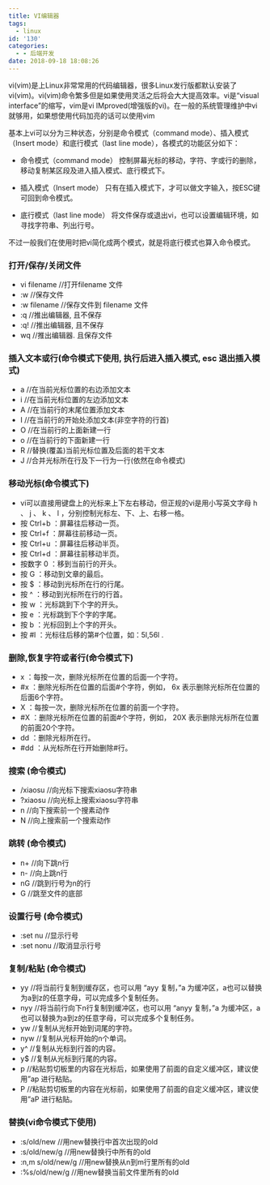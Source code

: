 ```yaml
---
title: VI编辑器
tags:
  - linux
id: '130'
categories:
  - - 后端开发
date: 2018-09-18 18:08:26
---
```


vi(vim)是上Linux非常常用的代码编辑器，很多Linux发行版都默认安装了vi(vim)。vi(vim)命令繁多但是如果使用灵活之后将会大大提高效率。vi是“visual interface”的缩写，vim是vi IMproved(增强版的vi)。在一般的系统管理维护中vi就够用，如果想使用代码加亮的话可以使用vim
<!-- more -->
基本上vi可以分为三种状态，分别是命令模式（command mode）、插入模式（Insert mode）和底行模式（last line mode），各模式的功能区分如下：

*   命令模式（command mode） 控制屏幕光标的移动，字符、字或行的删除，移动复制某区段及进入插入模式、底行模式下。
    
*   插入模式（Insert mode） 只有在插入模式下，才可以做文字输入，按ESC键可回到命令模式。
    
*   底行模式（last line mode） 将文件保存或退出vi，也可以设置编辑环境，如寻找字符串、列出行号。
    

不过一般我们在使用时把vi简化成两个模式，就是将底行模式也算入命令模式。

### 打开/保存/关闭文件

*   vi filename //打开filename 文件
*   :w //保存文件
*   :w filename //保存文件到 filename 文件
*   :q //推出编辑器, 且不保存
*   :q! //推出编辑器, 且不保存
*   wq //推出编辑器. 且保存文件

### 插入文本或行(命令模式下使用, 执行后进入插入模式, esc 退出插入模式)

*   a //在当前光标位置的右边添加文本
*   i //在当前光标位置的左边添加文本
*   A //在当前行的末尾位置添加文本
*   I //在当前行的开始处添加文本(非空字符的行首)
*   O //在当前行的上面新建一行
*   o //在当前行的下面新建一行
*   R //替换(覆盖)当前光标位置及后面的若干文本
*   J //合并光标所在行及下一行为一行(依然在命令模式)

### 移动光标(命令模式下)

*   vi可以直接用键盘上的光标来上下左右移动，但正规的vi是用小写英文字母 h 、 j 、 k 、 l ，分别控制光标左、下、上、右移一格。
*   按 Ctrl+b ：屏幕往后移动一页。
*   按 Ctrl+f ：屏幕往前移动一页。
*   按 Ctrl+u ：屏幕往后移动半页。
*   按 Ctrl+d ：屏幕往前移动半页。
*   按数字 0 ：移到当前行的开头。
*   按 G ：移动到文章的最后。
*   按 $ ：移动到光标所在行的行尾。
*   按 ^ ：移动到光标所在行的行首。
*   按 w ：光标跳到下个字的开头。
*   按 e ：光标跳到下个字的字尾。
*   按 b ：光标回到上个字的开头。
*   按 #l ：光标往后移的第#个位置，如：5l,56l .

### 删除,恢复字符或者行(命令模式下)

*   x ：每按一次，删除光标所在位置的后面一个字符。
*   #x ：删除光标所在位置的后面#个字符，例如， 6x 表示删除光标所在位置的后面6个字符。
*   X ：每按一次，删除光标所在位置的前面一个字符。
*   #X ：删除光标所在位置的前面#个字符，例如， 20X 表示删除光标所在位置的前面20个字符。
*   dd ：删除光标所在行。
*   #dd ：从光标所在行开始删除#行。

### 搜索 (命令模式)

*   /xiaosu //向光标下搜索xiaosu字符串
*   ?xiaosu //向光标上搜索xiaosu字符串
*   n //向下搜索前一个搜素动作
*   N //向上搜索前一个搜索动作

### 跳转 (命令模式)

*   n+ //向下跳n行
*   n- //向上跳n行
*   nG //跳到行号为n的行
*   G //跳至文件的底部

### 设置行号 (命令模式)

*   :set nu //显示行号
*   :set nonu //取消显示行号

### 复制/粘贴 (命令模式)

*   yy //将当前行复制到缓存区，也可以用 “ayy 复制，”a 为缓冲区，a也可以替换为a到z的任意字母，可以完成多个复制任务。
*   nyy //将当前行向下n行复制到缓冲区，也可以用 “anyy 复制，”a 为缓冲区，a也可以替换为a到z的任意字母，可以完成多个复制任务。
*   yw //复制从光标开始到词尾的字符。
*   nyw //复制从光标开始的n个单词。
*   y^ //复制从光标到行首的内容。
*   y$ //复制从光标到行尾的内容。
*   p //粘贴剪切板里的内容在光标后，如果使用了前面的自定义缓冲区，建议使用”ap 进行粘贴。
*   P //粘贴剪切板里的内容在光标前，如果使用了前面的自定义缓冲区，建议使用”aP 进行粘贴。

### 替换(vi命令模式下使用)

*   :s/old/new //用new替换行中首次出现的old
*   :s/old/new/g //用new替换行中所有的old
*   :n,m s/old/new/g //用new替换从n到m行里所有的old
*   :%s/old/new/g //用new替换当前文件里所有的old